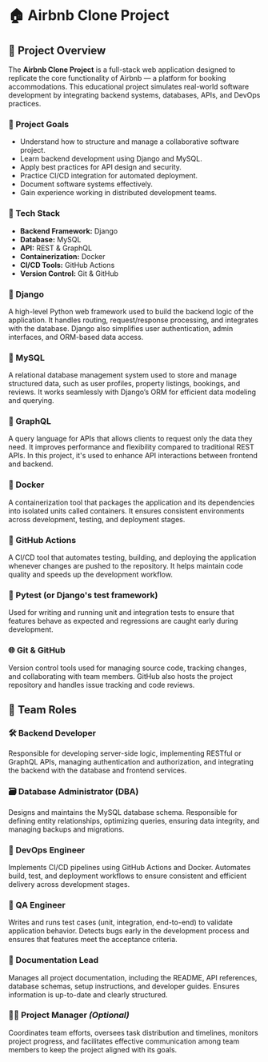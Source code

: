 # 🏠 Airbnb Clone Project

## 📌 Project Overview

The **Airbnb Clone Project** is a full-stack web application designed to replicate the core functionality of Airbnb — a platform for booking accommodations. This educational project simulates real-world software development by integrating backend systems, databases, APIs, and DevOps practices.

### 🎯 Project Goals

- Understand how to structure and manage a collaborative software project.
- Learn backend development using Django and MySQL.
- Apply best practices for API design and security.
- Practice CI/CD integration for automated deployment.
- Document software systems effectively.
- Gain experience working in distributed development teams.

### 🧰 Tech Stack

- **Backend Framework:** Django
- **Database:** MySQL
- **API:** REST & GraphQL
- **Containerization:** Docker
- **CI/CD Tools:** GitHub Actions
- **Version Control:** Git & GitHub

### 🐍 Django
A high-level Python web framework used to build the backend logic of the application. It handles routing, request/response processing, and integrates with the database. Django also simplifies user authentication, admin interfaces, and ORM-based data access.

### 🐬 MySQL
A relational database management system used to store and manage structured data, such as user profiles, property listings, bookings, and reviews. It works seamlessly with Django’s ORM for efficient data modeling and querying.

### 🔗 GraphQL
A query language for APIs that allows clients to request only the data they need. It improves performance and flexibility compared to traditional REST APIs. In this project, it's used to enhance API interactions between frontend and backend.

### 🐳 Docker
A containerization tool that packages the application and its dependencies into isolated units called containers. It ensures consistent environments across development, testing, and deployment stages.

### 🔄 GitHub Actions
A CI/CD tool that automates testing, building, and deploying the application whenever changes are pushed to the repository. It helps maintain code quality and speeds up the development workflow.

### 🧪 Pytest (or Django's test framework)
Used for writing and running unit and integration tests to ensure that features behave as expected and regressions are caught early during development.

### 🌐 Git & GitHub
Version control tools used for managing source code, tracking changes, and collaborating with team members. GitHub also hosts the project repository and handles issue tracking and code reviews.

## 👥 Team Roles

### 🛠 Backend Developer
Responsible for developing server-side logic, implementing RESTful or GraphQL APIs, managing authentication and authorization, and integrating the backend with the database and frontend services.

### 🗃️ Database Administrator (DBA)
Designs and maintains the MySQL database schema. Responsible for defining entity relationships, optimizing queries, ensuring data integrity, and managing backups and migrations.

### 🔐 DevOps Engineer
Implements CI/CD pipelines using GitHub Actions and Docker. Automates build, test, and deployment workflows to ensure consistent and efficient delivery across development stages.

### 🧪 QA Engineer
Writes and runs test cases (unit, integration, end-to-end) to validate application behavior. Detects bugs early in the development process and ensures that features meet the acceptance criteria.

### 📑 Documentation Lead
Manages all project documentation, including the README, API references, database schemas, setup instructions, and developer guides. Ensures information is up-to-date and clearly structured.

### 👨‍💼 Project Manager *(Optional)*
Coordinates team efforts, oversees task distribution and timelines, monitors project progress, and facilitates effective communication among team members to keep the project aligned with its goals.
